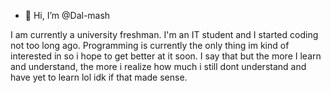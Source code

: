 - 👋 Hi, I’m @Dal-mash

I am currently a university freshman. I'm an IT student and I started coding not too long ago.
Programming is currently the only thing im kind of interested in so i hope to get better at it soon.
I say that but the more I learn and understand, the more i realize how much i still dont understand and have yet to learn lol idk if that made sense.

<!---
Dal-mash/Dal-mash is a ✨ special ✨ repository because its `README.md` (this file) appears on your GitHub profile.
You can click the Preview link to take a look at your changes.
--->
